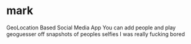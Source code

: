 # mark
 GeoLocation Based Social Media App
 You can add people and play geoguesser off snapshots of peoples selfies
 I was really fucking bored
